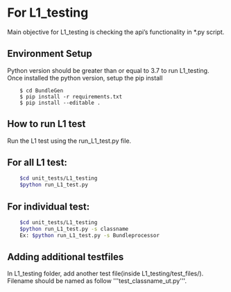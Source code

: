 # For L1_testing
Main objective for L1_testing is checking the api’s functionality in *.py script.

## Environment Setup
Python version should be greater than or equal to 3.7 to run L1_testing.
Once installed the python version, setup the pip install
```console
    $ cd BundleGen
    $ pip install -r requirements.txt
    $ pip install --editable .
```

## How to run L1 test
Run the L1 test using the run_L1_test.py file.
## For all L1 test:
```bash
    $cd unit_tests/L1_testing
    $python run_L1_test.py
```
## For individual test:
```bash
    $cd unit_tests/L1_testing
    $python run_L1_test.py -s classname
    Ex: $python run_L1_test.py -s Bundleprocessor
```

## Adding additional testfiles
In L1_testing folder, add another test file(inside L1_testing/test_files/).
Filename should be named as follow '''test_classname_ut.py'''.
